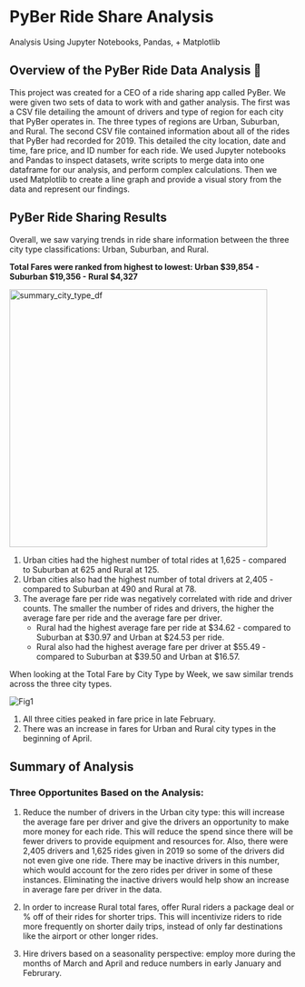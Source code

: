 # PyBer Ride Share Analysis
Analysis Using Jupyter Notebooks, Pandas, + Matplotlib

## Overview of the PyBer Ride Data Analysis :taxi:
This project was created for a CEO of a ride sharing app called PyBer. We were given two sets of data to work with and gather analysis. The first was a CSV file detailing the amount of drivers and type of region for each city that PyBer operates in. The three types of regions are Urban, Suburban, and Rural. The second CSV file contained information about all of the rides that PyBer had recorded for 2019. This detailed the city location, date and time, fare price, and ID number for each ride. We used Jupyter notebooks and Pandas to inspect datasets, write scripts to merge data into one dataframe for our analysis, and perform complex calculations. Then we used Matplotlib to create a line graph and provide a visual story from the data and represent our findings. 

## PyBer Ride Sharing Results 

Overall, we saw varying trends in ride share information between the three city type classifications: Urban, Suburban, and Rural. 

**Total Fares were ranked from highest to lowest: Urban $39,854 - Suburban $19,356 - Rural $4,327**

<img width="454" alt="summary_city_type_df" src="https://user-images.githubusercontent.com/67871338/90989614-25662780-e569-11ea-96ca-906cac98c513.PNG">

1. Urban cities had the highest number of total rides at 1,625 - compared to Suburban at 625 and Rural at 125. 
2. Urban cities also had the highest number of total drivers at 2,405 - compared to Suburban at 490 and Rural at 78. 
3. The average fare per ride was negatively correlated with ride and driver counts. The smaller the number of rides and drivers, the higher the average fare per ride and the average fare per driver. 
    - Rural had the highest average fare per ride at $34.62 - compared to Suburban at $30.97 and Urban at $24.53 per ride. 
    - Rural also had the highest average fare per driver at $55.49 - compared to Suburban at $39.50 and Urban at $16.57. 


When looking at the Total Fare by City Type by Week, we saw similar trends across the three city types. 

![Fig1](https://user-images.githubusercontent.com/67871338/90989595-ff408780-e568-11ea-834d-c5fa06bca5a2.png)

1. All three cities peaked in fare price in late February. 
2. There was an increase in fares for Urban and Rural city types in the beginning of April. 

## Summary of Analysis 

### Three Opportunites Based on the Analysis: 
1. Reduce the number of drivers in the Urban city type: this will increase the average fare per driver and give the drivers an opportunity to make more money for each ride. This will reduce the spend since there will be fewer drivers to provide equipment and resources for. Also, there were 2,405 drivers and 1,625 rides given in 2019 so some of the drivers did not even give one ride. There may be inactive drivers in this number, which would account for the zero rides per driver in some of these instances. Eliminating the inactive drivers would help show an increase in average fare per driver in the data. 

2. In order to increase Rural total fares, offer Rural riders a package deal or % off of their rides for shorter trips. This will incentivize riders to ride more frequently on shorter daily trips, instead of only far destinations like the airport or other longer rides. 

3. Hire drivers based on a seasonality perspective: employ more during the months of March and April and reduce numbers in early January and Februrary. 


